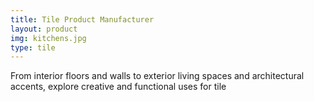 ```yaml
---
title: Tile Product Manufacturer
layout: product
img: kitchens.jpg
type: tile
---
```


From interior floors and walls to exterior living spaces and architectural accents, explore creative and functional uses for tile
